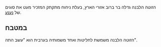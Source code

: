 הזוטה הלבנה גדלה בר ברוב אזורי הארץ, בעלת ניחוח מתקתק המזכיר מעט את סוגים של [נענע](spearmint). 

## במטבח

הזוטה הלבנה משמשת לחליטות ואחד משמותיה בערבית הוא "עשב התה".
